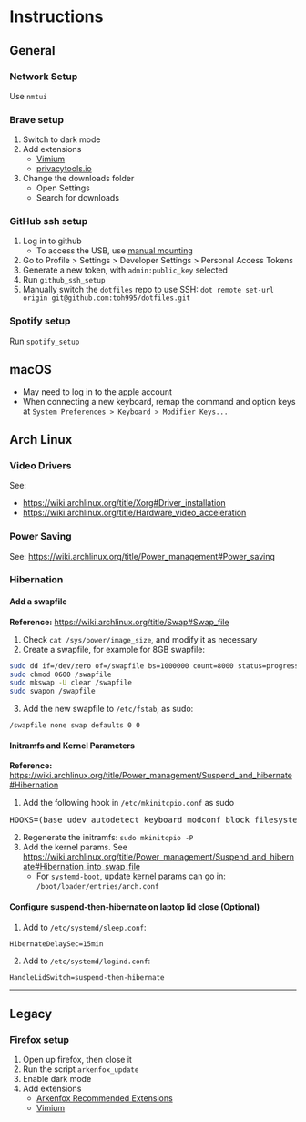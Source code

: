 # Instructions

## General

### Network Setup
Use `nmtui`

### Brave setup
1. Switch to dark mode
2. Add extensions
	- [Vimium](https://chrome.google.com/webstore/detail/vimium/dbepggeogbaibhgnhhndojpepiihcmeb?hl=en)
	- [privacytools.io](https://www.privacytools.io/#browser-addons)
3. Change the downloads folder
	- Open Settings
	- Search for downloads

### GitHub ssh setup
1. Log in to github
	- To access the USB, use [manual mounting](https://wiki.archlinux.org/title/USB_storage_devices#Manual_mounting)
2. Go to Profile > Settings > Developer Settings > Personal Access Tokens
3. Generate a new token, with `admin:public_key` selected
4. Run `github_ssh_setup`
5. Manually switch the `dotfiles` repo to use SSH: `dot remote set-url origin git@github.com:toh995/dotfiles.git`

### Spotify setup
Run `spotify_setup`

## macOS
- May need to log in to the apple account
- When connecting a new keyboard, remap the command and option keys at `System Preferences > Keyboard > Modifier Keys...`

## Arch Linux

### Video Drivers
See:
- https://wiki.archlinux.org/title/Xorg#Driver_installation
- https://wiki.archlinux.org/title/Hardware_video_acceleration

### Power Saving
See: https://wiki.archlinux.org/title/Power_management#Power_saving

### Hibernation
#### Add a swapfile
**Reference:** https://wiki.archlinux.org/title/Swap#Swap_file

1. Check `cat /sys/power/image_size`, and modify it as necessary
2. Create a swapfile, for example for 8GB swapfile:
```bash
sudo dd if=/dev/zero of=/swapfile bs=1000000 count=8000 status=progress
sudo chmod 0600 /swapfile
sudo mkswap -U clear /swapfile
sudo swapon /swapfile
```
3. Add the new swapfile to `/etc/fstab`, as sudo:
```
/swapfile none swap defaults 0 0
```

#### Initramfs and Kernel Parameters
**Reference:** https://wiki.archlinux.org/title/Power_management/Suspend_and_hibernate#Hibernation

1. Add the following hook in `/etc/mkinitcpio.conf` as sudo
<pre>
HOOKS=(base udev autodetect keyboard modconf block filesystems <b>resume</b> fsck)
</pre>
2. Regenerate the initramfs: `sudo mkinitcpio -P`
3. Add the kernel params. See https://wiki.archlinux.org/title/Power_management/Suspend_and_hibernate#Hibernation_into_swap_file
	- For `systemd-boot`, update kernel params can go in: `/boot/loader/entries/arch.conf`

#### Configure suspend-then-hibernate on laptop lid close (Optional)
1. Add to `/etc/systemd/sleep.conf`:
```
HibernateDelaySec=15min
```
2. Add to `/etc/systemd/logind.conf`:
```
HandleLidSwitch=suspend-then-hibernate
```

---

## Legacy

### Firefox setup
1. Open up firefox, then close it
2. Run the script `arkenfox_update`
3. Enable dark mode
4. Add extensions
	- [Arkenfox Recommended Extensions](https://github.com/arkenfox/user.js/wiki/4.1-Extensions)
	- [Vimium](https://addons.mozilla.org/en-GB/firefox/addon/vimium-ff/)
